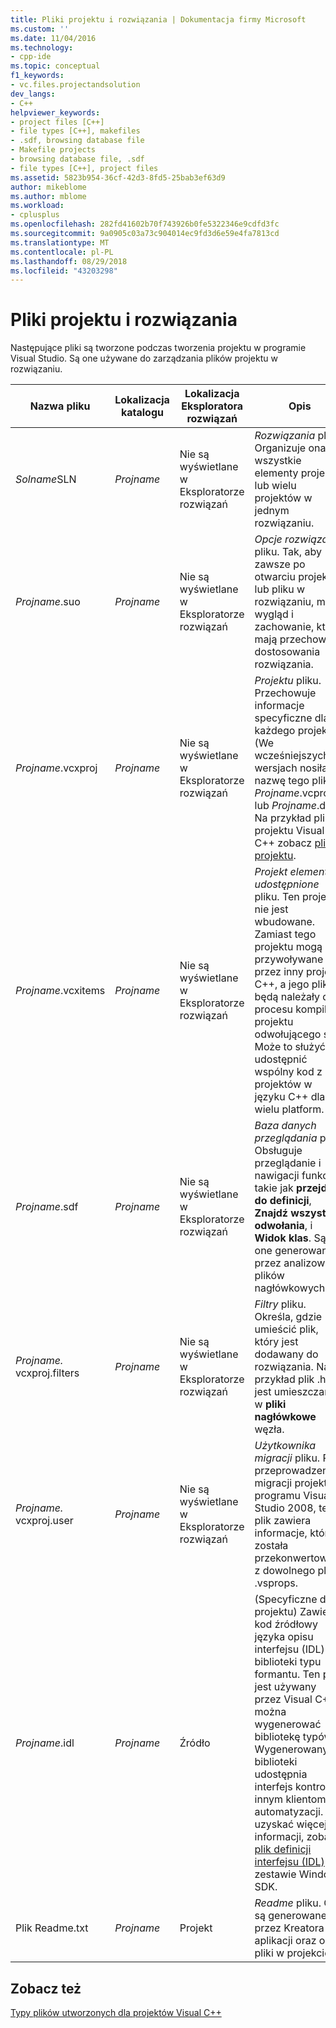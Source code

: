 ```yaml
---
title: Pliki projektu i rozwiązania | Dokumentacja firmy Microsoft
ms.custom: ''
ms.date: 11/04/2016
ms.technology:
- cpp-ide
ms.topic: conceptual
f1_keywords:
- vc.files.projectandsolution
dev_langs:
- C++
helpviewer_keywords:
- project files [C++]
- file types [C++], makefiles
- .sdf, browsing database file
- Makefile projects
- browsing database file, .sdf
- file types [C++], project files
ms.assetid: 5823b954-36cf-42d3-8fd5-25bab3ef63d9
author: mikeblome
ms.author: mblome
ms.workload:
- cplusplus
ms.openlocfilehash: 282fd41602b70f743926b0fe5322346e9cdfd3fc
ms.sourcegitcommit: 9a0905c03a73c904014ec9fd3d6e59e4fa7813cd
ms.translationtype: MT
ms.contentlocale: pl-PL
ms.lasthandoff: 08/29/2018
ms.locfileid: "43203298"
---
```

# <a name="project-and-solution-files"></a>Pliki projektu i rozwiązania
Następujące pliki są tworzone podczas tworzenia projektu w programie Visual Studio. Są one używane do zarządzania plików projektu w rozwiązaniu.  
  
|Nazwa pliku|Lokalizacja katalogu|Lokalizacja Eksploratora rozwiązań|Opis|  
|--------------|------------------------|--------------------------------|-----------------|  
|*Solname*SLN|*Projname*|Nie są wyświetlane w Eksploratorze rozwiązań|*Rozwiązania* pliku. Organizuje ona wszystkie elementy projektu lub wielu projektów w jednym rozwiązaniu.|  
|*Projname*.suo|*Projname*|Nie są wyświetlane w Eksploratorze rozwiązań|*Opcje rozwiązania* pliku. Tak, aby zawsze po otwarciu projektu lub pliku w rozwiązaniu, ma wygląd i zachowanie, które mają przechowuje dostosowania rozwiązania.|  
|*Projname*.vcxproj|*Projname*|Nie są wyświetlane w Eksploratorze rozwiązań|*Projektu* pliku. Przechowuje informacje specyficzne dla każdego projektu. (We wcześniejszych wersjach nosiła nazwę tego pliku *Projname*.vcproj lub *Projname*.dsp.) Na przykład plik projektu Visual C++ zobacz [pliki projektu](../ide/project-files.md).|  
|*Projname*.vcxitems|*Projname*|Nie są wyświetlane w Eksploratorze rozwiązań|*Projekt elementy udostępnione* pliku. Ten projekt nie jest wbudowane.  Zamiast tego projektu mogą być przywoływane przez inny projekt C++, a jego pliki będą należały do procesu kompilacji projektu odwołującego się. Może to służyć do udostępnić wspólny kod z projektów w języku C++ dla wielu platform.|
|*Projname*.sdf|*Projname*|Nie są wyświetlane w Eksploratorze rozwiązań|*Baza danych przeglądania* pliku. Obsługuje przeglądanie i nawigacji funkcje takie jak **przejdź do definicji**, **Znajdź wszystkie odwołania**, i **Widok klas**. Są one generowane przez analizowanie plików nagłówkowych.|  
|*Projname.* vcxproj.filters|*Projname*|Nie są wyświetlane w Eksploratorze rozwiązań|*Filtry* pliku. Określa, gdzie umieścić plik, który jest dodawany do rozwiązania. Na przykład plik .h jest umieszczany w **pliki nagłówkowe** węzła.|  
|*Projname.* vcxproj.user|*Projname*|Nie są wyświetlane w Eksploratorze rozwiązań|*Użytkownika migracji* pliku. Po przeprowadzeniu migracji projektu z programu Visual Studio 2008, ten plik zawiera informacje, które została przekonwertowana z dowolnego pliku .vsprops.|  
|*Projname*.idl|*Projname*|Źródło|(Specyficzne dla projektu) Zawiera kod źródłowy języka opisu interfejsu (IDL) dla biblioteki typu formantu. Ten plik jest używany przez Visual C++ można wygenerować bibliotekę typów. Wygenerowany biblioteki udostępnia interfejs kontroli innym klientom automatyzacji. Aby uzyskać więcej informacji, zobacz [plik definicji interfejsu (IDL)](https://msdn.microsoft.com/library/windows/desktop/aa378712) w zestawie Windows SDK.|  
|Plik Readme.txt|*Projname*|Projekt|*Readme* pliku. On są generowane przez Kreatora aplikacji oraz opis pliki w projekcie.|  
  
## <a name="see-also"></a>Zobacz też  
 [Typy plików utworzonych dla projektów Visual C++](../ide/file-types-created-for-visual-cpp-projects.md)